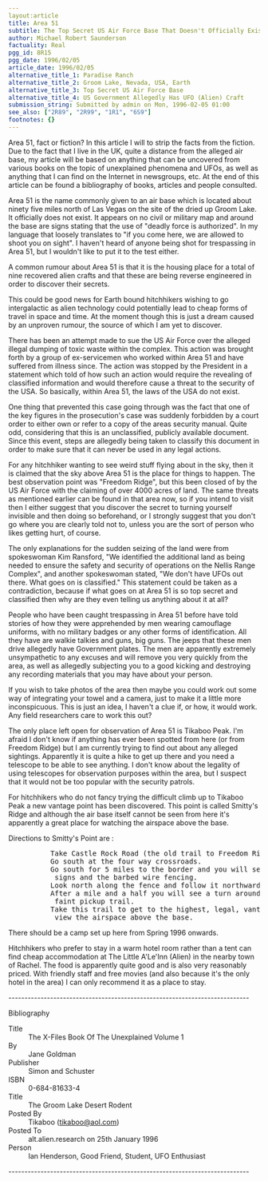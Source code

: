 ```yaml
---
layout:article
title: Area 51
subtitle: The Top Secret US Air Force Base That Doesn't Officially Exist
author: Michael Robert Saunderson
factuality: Real
pgg_id: 8R15
pgg_date: 1996/02/05
article_date: 1996/02/05
alternative_title_1: Paradise Ranch
alternative_title_2: Groom Lake, Nevada, USA, Earth
alternative_title_3: Top Secret US Air Force Base
alternative_title_4: US Government Allegedly Has UFO (Alien) Craft
submission_string: Submitted by admin on Mon, 1996-02-05 01:00
see_also: ["2R89", "2R99", "1R1", "6S9"]
footnotes: {}
---
```

<div>
<p>Area 51, fact or fiction? In this article I will to strip the facts from the fiction. Due to the fact that I live in the UK, quite a distance from the alleged air base, my article will be based on anything that can be uncovered from various books on the topic of unexplained phenomena and UFOs, as well as anything that I can find on the Internet in newsgroups, etc. At the end of this article can be found a bibliography of books, articles and people consulted.</p>
<p>Area 51 is the name commonly given to an air base which is located about ninety five miles north of Las Vegas on the site of the dried up Groom Lake. It officially does not exist. It appears on no civil or military map and around the base are signs stating that the use of "deadly force is authorized". In my language that loosely translates to "if you come here, we are allowed to shoot you on sight". I haven't heard of anyone being shot for trespassing in Area 51, but I wouldn't like to put it to the test either.</p>
<p>A common rumour about Area 51 is that it is the housing place for a total of nine recovered alien crafts and that these are being reverse engineered in order to discover their secrets.</p>
<p>This could be good news for Earth bound hitchhikers wishing to go intergalactic as alien technology could potentially lead to cheap forms of travel in space and time. At the moment though this is just a dream caused by an unproven rumour, the source of which I am yet to discover.</p>
<p>There has been an attempt made to sue the US Air Force over the alleged illegal dumping of toxic waste within the complex. This action was brought forth by a group of ex-servicemen who worked within Area 51 and have suffered from illness since. The action was stopped by the President in a statement which told of how such an action would require the revealing of classified information and would therefore cause a threat to the security of the USA. So basically, within Area 51, the laws of the USA do not exist.</p>
<p>One thing that prevented this case going through was the fact that one of the key figures in the prosecution's case was suddenly forbidden by a court order to either own or refer to a copy of the areas security manual. Quite odd, considering that this is an unclassified, publicly available document. Since this event, steps are allegedly being taken to classify this document in order to make sure that it can never be used in any legal actions.</p>
<p>For any hitchhiker wanting to see weird stuff flying about in the sky, then it is claimed that the sky above Area 51 is the place for things to happen. The best observation point was "Freedom Ridge", but this been closed of by the US Air Force with the claiming of over 4000 acres of land. The same threats as mentioned earlier can be found in that area now, so if you intend to visit then I either suggest that you discover the secret to turning yourself invisible and then doing so beforehand, or I strongly suggest that you don't go where you are clearly told not to, unless you are the sort of person who likes getting hurt, of course.</p>
<p>The only explanations for the sudden seizing of the land were from spokeswoman Kim Ransford, "We identified the additional land as being needed to ensure the safety and security of operations on the Nellis Range Complex", and another spokeswoman stated, "We don't have UFOs out there. What goes on is classified." This statement could be taken as a contradiction, because if what goes on at Area 51 is so top secret and classified then why are they even telling us anything about it at all?</p>
<p>People who have been caught trespassing in Area 51 before have told stories of how they were apprehended by men wearing camouflage uniforms, with no military badges or any other forms of identification. All they have are walkie talkies and guns, big guns. The jeeps that these men drive allegedly have Government plates. The men are apparently extremely unsympathetic to any excuses and will remove you very quickly from the area, as well as allegedly subjecting you to a good kicking and destroying any recording materials that you may have about your person.</p>
<p>If you wish to take photos of the area then maybe you could work out some way of integrating your towel and a camera, just to make it a little more inconspicuous. This is just an idea, I haven't a clue if, or how, it would work. Any field researchers care to work this out?</p>
<p>The only place left open for observation of Area 51 is Tikaboo Peak. I'm afraid I don't know if anything has ever been spotted from here (or from Freedom Ridge) but I am currently trying to find out about any alleged sightings. Apparently it is quite a hike to get up there and you need a telescope to be able to see anything. I don't know about the legality of using telescopes for observation purposes within the area, but I suspect that it would not be too popular with the security patrols.</p>
<p>For hitchhikers who do not fancy trying the difficult climb up to Tikaboo Peak a new vantage point has been discovered. This point is called Smitty's Ridge and although the air base itself cannot be seen from here it's apparently a great place for watching the airspace above the base.</p>
<p>Directions to Smitty's Point are :</p>
<pre>
          Take Castle Rock Road (the old trail to Freedom Ridge).
          Go south at the four way crossroads.
          Go south for 5 miles to the border and you will see the keep out
           signs and the barbed wire fencing.
          Look north along the fence and follow it northwards.
          After a mile and a half you will see a turn around space and a
           faint pickup trail.
          Take this trail to get to the highest, legal, vantage point to
           view the airspace above the base.
</pre>
<p>There should be a camp set up here from Spring 1996 onwards.</p>
<p>Hitchhikers who prefer to stay in a warm hotel room rather than a tent can find cheap accommodation at The Little A'Le'Inn (Alien) in the nearby town of Rachel. The food is apparently quite good and is also very reasonably priced. With friendly staff and free movies (and also because it's the only hotel in the area) I can only recommend it as a place to stay.</p>
<p>---------------------------------------------------------------------------</p>
<p>Bibliography</p>
<dl compact>
<dt>Title</dt>
<dd>The X-Files Book Of The Unexplained Volume 1</dd>
<dt>By</dt>
<dd>Jane Goldman</dd>
<dt>Publisher</dt>
<dd>Simon and Schuster</dd>
<dt>ISBN</dt>
<dd>0-684-81633-4</dd>
<dt>Title</dt>
<dd>The Groom Lake Desert Rodent</dd>
<dt>Posted By</dt>
<dd>Tikaboo (<a href="https://web.archive.org/web/20130117014452/mailto:tikaboo@aol.com">tikaboo@aol.com</a>)</dd>
<dt>Posted To</dt>
<dd>alt.alien.research on 25th January 1996</dd>
<dt>Person</dt>
<dd>Ian Henderson, Good Friend, Student, UFO Enthusiast</dd>
</dl>
<p>---------------------------------------------------------------------------</p>
</div>
